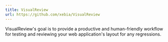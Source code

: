 ```yaml
---
title: VisualReview
url: https://github.com/xebia/VisualReview
---
```


VisualReview's goal is to provide a productive and human-friendly workflow for testing and reviewing your web application's layout for any regressions.
